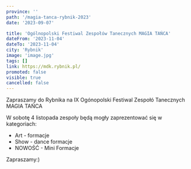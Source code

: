 ```yaml
---
province: ''
path: '/magia-tanca-rybnik-2023'
date: '2023-09-07'

title: 'Ogólnopolski Festiwal Zespołów Tanecznych MAGIA TAŃCA'
dateFrom: '2023-11-04'
dateTo: '2023-11-04'
city: 'Rybnik'
image: 'image.jpg'
tags: []
link: https://mdk.rybnik.pl/
promoted: false
visible: true
cancelled: false
---
```

Zapraszamy do Rybnika na IX Ogónopolski Festiwal Zespołó Tanecznych MAGIA TAŃCA

W sobotę 4 listopada zespoły będą mogły zaprezentować się w kategoriach:
- Art - formacje
- Show - dance formacje
- NOWOŚĆ - Mini Formacje

Zapraszamy:)
